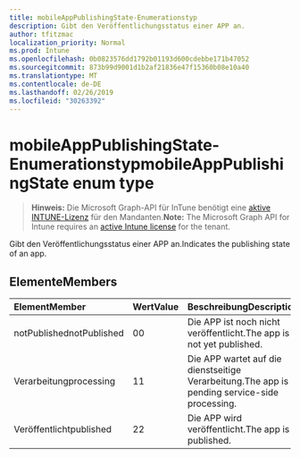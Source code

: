 ```yaml
---
title: mobileAppPublishingState-Enumerationstyp
description: Gibt den Veröffentlichungsstatus einer APP an.
author: tfitzmac
localization_priority: Normal
ms.prod: Intune
ms.openlocfilehash: 0b0823576dd1792b01193d600cdebbe171b47052
ms.sourcegitcommit: 873b99d9001d1b2af21836e47f15360b08e10a40
ms.translationtype: MT
ms.contentlocale: de-DE
ms.lasthandoff: 02/26/2019
ms.locfileid: "30263392"
---
```

# <a name="mobileapppublishingstate-enum-type"></a><span data-ttu-id="407ef-103">mobileAppPublishingState-Enumerationstyp</span><span class="sxs-lookup"><span data-stu-id="407ef-103">mobileAppPublishingState enum type</span></span>

> <span data-ttu-id="407ef-104">**Hinweis:** Die Microsoft Graph-API für InTune benötigt eine [aktive INTUNE-Lizenz](https://go.microsoft.com/fwlink/?linkid=839381) für den Mandanten.</span><span class="sxs-lookup"><span data-stu-id="407ef-104">**Note:** The Microsoft Graph API for Intune requires an [active Intune license](https://go.microsoft.com/fwlink/?linkid=839381) for the tenant.</span></span>

<span data-ttu-id="407ef-105">Gibt den Veröffentlichungsstatus einer APP an.</span><span class="sxs-lookup"><span data-stu-id="407ef-105">Indicates the publishing state of an app.</span></span>

## <a name="members"></a><span data-ttu-id="407ef-106">Elemente</span><span class="sxs-lookup"><span data-stu-id="407ef-106">Members</span></span>
|<span data-ttu-id="407ef-107">Element</span><span class="sxs-lookup"><span data-stu-id="407ef-107">Member</span></span>|<span data-ttu-id="407ef-108">Wert</span><span class="sxs-lookup"><span data-stu-id="407ef-108">Value</span></span>|<span data-ttu-id="407ef-109">Beschreibung</span><span class="sxs-lookup"><span data-stu-id="407ef-109">Description</span></span>|
|:---|:---|:---|
|<span data-ttu-id="407ef-110">notPublished</span><span class="sxs-lookup"><span data-stu-id="407ef-110">notPublished</span></span>|<span data-ttu-id="407ef-111">0</span><span class="sxs-lookup"><span data-stu-id="407ef-111">0</span></span>|<span data-ttu-id="407ef-112">Die APP ist noch nicht veröffentlicht.</span><span class="sxs-lookup"><span data-stu-id="407ef-112">The app is not yet published.</span></span>|
|<span data-ttu-id="407ef-113">Verarbeitung</span><span class="sxs-lookup"><span data-stu-id="407ef-113">processing</span></span>|<span data-ttu-id="407ef-114">1</span><span class="sxs-lookup"><span data-stu-id="407ef-114">1</span></span>|<span data-ttu-id="407ef-115">Die APP wartet auf die dienstseitige Verarbeitung.</span><span class="sxs-lookup"><span data-stu-id="407ef-115">The app is pending service-side processing.</span></span>|
|<span data-ttu-id="407ef-116">Veröffentlicht</span><span class="sxs-lookup"><span data-stu-id="407ef-116">published</span></span>|<span data-ttu-id="407ef-117">2</span><span class="sxs-lookup"><span data-stu-id="407ef-117">2</span></span>|<span data-ttu-id="407ef-118">Die APP wird veröffentlicht.</span><span class="sxs-lookup"><span data-stu-id="407ef-118">The app is published.</span></span>|



